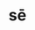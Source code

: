 ---
title: sē
meaning: himself, herself, itself
ch: [eleven, f1, f, ss, ss2]
pos: perspronoun
six: y
---